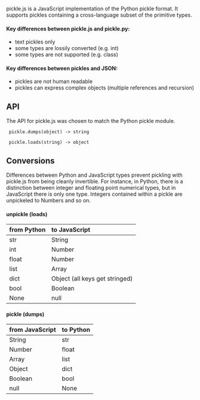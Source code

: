 pickle.js is a JavaScript implementation of the Python pickle format. It supports pickles containing a cross-language subset of the primitive types.

#### Key differences between pickle.js and pickle.py: ####
  * text pickles only
  * some types are lossily converted (e.g. int)
  * some types are not supported (e.g. class)

#### Key differences between pickles and JSON: ####
  * pickles are not human readable
  * pickles can express complex objects (multiple references and recursion)

## API ##
The API for pickle.js was chosen to match the Python pickle module.
```
 pickle.dumps(object) -> string

 pickle.loads(string) -> object
```

## Conversions ##
Differences between Python and JavaScript types prevent pickling with
pickle.js from being cleanly invertible. For instance, in Python, there is a
distinction between integer and floating point numerical types, but in
JavaScript there is only one type. Integers contained within a pickle are
unpickeled to Numbers and so on.

#### unpickle (loads) ####
| **from Python** | **to JavaScript** |
|:----------------|:------------------|
| str             | String            |
| int             | Number            |
| float           | Number            |
| list            | Array             |
| dict            | Object (all keys get stringed) |
| bool            | Boolean           |
| None            | null              |

#### pickle (dumps) ####
| **from JavaScript** | **to Python** |
|:--------------------|:--------------|
| String              | str           |
| Number              | float         |
| Array               | list          |
| Object              | dict          |
| Boolean             | bool          |
| null                | None          |